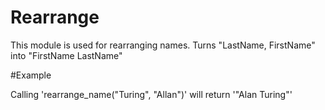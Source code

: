 Rearrange
==========

This module is used for rearranging names.
Turns "LastName, FirstName" into "FirstName LastName"


#Example

Calling 'rearrange_name("Turing", "Allan")' will return '"Alan Turing"'